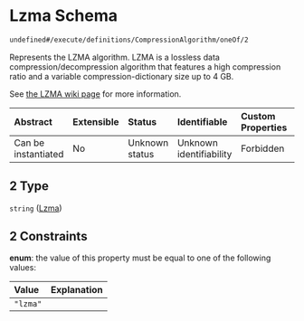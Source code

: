 # Lzma Schema

```txt
undefined#/execute/definitions/CompressionAlgorithm/oneOf/2
```

Represents the LZMA algorithm. LZMA is a lossless data compression/decompression algorithm that features a high compression ratio and a variable compression-dictionary size up to 4 GB.

See [the LZMA wiki page](https://en.wikipedia.org/wiki/Lempel%E2%80%93Ziv%E2%80%93Markov_chain_algorithm) for more information.

| Abstract            | Extensible | Status         | Identifiable            | Custom Properties | Additional Properties | Access Restrictions | Defined In                                                                     |
| :------------------ | :--------- | :------------- | :---------------------- | :---------------- | :-------------------- | :------------------ | :----------------------------------------------------------------------------- |
| Can be instantiated | No         | Unknown status | Unknown identifiability | Forbidden         | Allowed               | none                | [okp4-objectarium.json\*](schema/okp4-objectarium.json "open original schema") |

## 2 Type

`string` ([Lzma](okp4-objectarium-executemsg-definitions-compressionalgorithm-oneof-lzma.md))

## 2 Constraints

**enum**: the value of this property must be equal to one of the following values:

| Value    | Explanation |
| :------- | :---------- |
| `"lzma"` |             |

